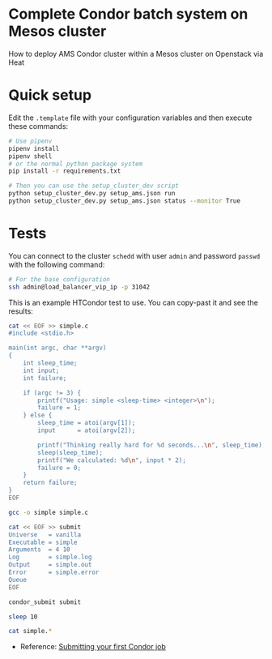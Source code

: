Complete Condor batch system on Mesos cluster
=========

How to deploy AMS Condor cluster within a Mesos cluster on Openstack via Heat

Quick setup
=========

Edit the `.template` file with your configuration variables and then execute these commands:

```bash
# Use pipenv
pipenv install
pipenv shell
# or the normal python package system
pip install -r requirements.txt

# Then you can use the setup_cluster_dev script
python setup_cluster_dev.py setup_ams.json run
python setup_cluster_dev.py setup_ams.json status --monitor True
```

Tests
==================

You can connect to the cluster `schedd` with user `admin` and password `passwd` with the following command:

```bash
# For the base configuration
ssh admin@load_balancer_vip_ip -p 31042
```

This is an example HTCondor test to use. You can copy-past it and see the results:

```bash
cat << EOF >> simple.c
#include <stdio.h>

main(int argc, char **argv)
{
    int sleep_time;
    int input;
    int failure;

    if (argc != 3) {
        printf("Usage: simple <sleep-time> <integer>\n");
        failure = 1;
    } else {
        sleep_time = atoi(argv[1]);
        input      = atoi(argv[2]);

        printf("Thinking really hard for %d seconds...\n", sleep_time);
        sleep(sleep_time);
        printf("We calculated: %d\n", input * 2);
        failure = 0;
    }
    return failure;
}
EOF

gcc -o simple simple.c

cat << EOF >> submit
Universe   = vanilla
Executable = simple
Arguments  = 4 10
Log        = simple.log
Output     = simple.out
Error      = simple.error
Queue
EOF

condor_submit submit

sleep 10

cat simple.*
```

- Reference: [Submitting your first Condor job](http://research.cs.wisc.edu/htcondor/tutorials/fermi-2005/submit_first.html)
